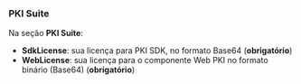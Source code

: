 ### PKI Suite

Na seção **PKI Suite**:

  * **SdkLicense**: sua licença para PKI SDK, no formato Base64 (**obrigatório**)
  * **WebLicense**: sua licença para o componente Web PKI no formato binário (Base64) (**obrigatório**)
